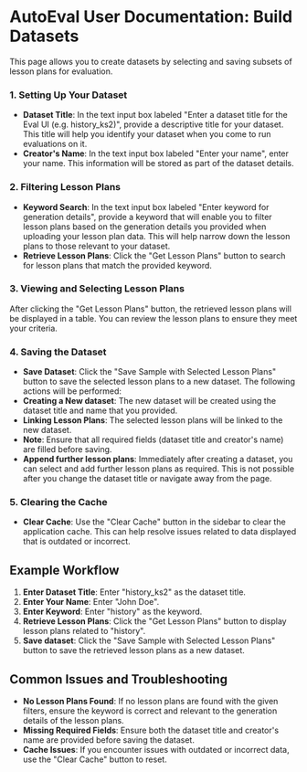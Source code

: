 # AutoEval User Documentation: Build Datasets
This page allows you to create datasets by selecting and saving subsets of lesson plans for evaluation.

### 1. Setting Up Your Dataset
- **Dataset Title**: In the text input box labeled "Enter a dataset title for the Eval UI (e.g. history_ks2)", provide a descriptive title for your dataset. This title will help you identify your dataset when you come to run evaluations on it.
- **Creator's Name**: In the text input box labeled "Enter your name", enter your name. This information will be stored as part of the dataset details.

### 2. Filtering Lesson Plans
- **Keyword Search**: In the text input box labeled "Enter keyword for generation details", provide a keyword that will enable you to filter lesson plans based on the generation details you provided when uploading your lesson plan data. This will help narrow down the lesson plans to those relevant to your dataset.
- **Retrieve Lesson Plans**: Click the "Get Lesson Plans" button to search for lesson plans that match the provided keyword.

### 3. Viewing and Selecting Lesson Plans
After clicking the "Get Lesson Plans" button, the retrieved lesson plans will be displayed in a table. You can review the lesson plans to ensure they meet your criteria.

### 4. Saving the Dataset
- **Save Dataset**: Click the "Save Sample with Selected Lesson Plans" button to save the selected lesson plans to a new dataset. The following actions will be performed:
- **Creating a New dataset**: The new dataset will be created using the dataset title and name that you provided.
- **Linking Lesson Plans**: The selected lesson plans will be linked to the new dataset.
- **Note**: Ensure that all required fields (dataset title and creator's name) are filled before saving.
- **Append further lesson plans**: Immediately after creating a dataset, you can select and add further lesson plans as required. This is not possible after you change the dataset title or navigate away from the page.

### 5. Clearing the Cache
- **Clear Cache**: Use the "Clear Cache" button in the sidebar to clear the application cache. This can help resolve issues related to data displayed that is outdated or incorrect.

## Example Workflow
1. **Enter Dataset Title**: Enter "history_ks2" as the dataset title.
2. **Enter Your Name**: Enter "John Doe".
3. **Enter Keyword**: Enter "history" as the keyword.
4. **Retrieve Lesson Plans**: Click the "Get Lesson Plans" button to display lesson plans related to "history".
5. **Save dataset**: Click the "Save Sample with Selected Lesson Plans" button to save the retrieved lesson plans as a new dataset.

## Common Issues and Troubleshooting
- **No Lesson Plans Found**: If no lesson plans are found with the given filters, ensure the keyword is correct and relevant to the generation details of the lesson plans.
- **Missing Required Fields**: Ensure both the dataset title and creator's name are provided before saving the dataset.
- **Cache Issues**: If you encounter issues with outdated or incorrect data, use the "Clear Cache" button to reset.
